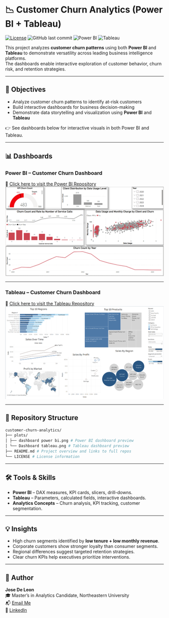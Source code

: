 # 📉 Customer Churn Analytics (Power BI + Tableau)

[![License](https://img.shields.io/github/license/josedeleon-analytics/Customer-Churn-Analytics-Power-BI-Tableau-)](LICENSE)
![GitHub last commit](https://img.shields.io/github/last-commit/josedeleon-analytics/Customer-Churn-Analytics-Power-BI-Tableau-)
![Power BI](https://img.shields.io/badge/Power%20BI-Dashboards-yellow)
![Tableau](https://img.shields.io/badge/Tableau-Dashboards-blue?logo=tableau&logoColor=white)

This project analyzes **customer churn patterns** using both **Power BI** and **Tableau** to demonstrate versatility across leading business intelligence platforms.  
The dashboards enable interactive exploration of customer behavior, churn risk, and retention strategies.  

---

## 🎯 Objectives  

- Analyze customer churn patterns to identify at-risk customers  
- Build interactive dashboards for business decision-making  
- Demonstrate data storytelling and visualization using **Power BI** and **Tableau**  

👉 See dashboards below for interactive visuals in both Power BI and Tableau.  

---

## 📊 Dashboards  

### Power BI – Customer Churn Dashboard  
🔗 [Click here to visit the Power BI Repository](https://github.com/josedeleon-analytics/customer-churn-dashboard-PowerBI)  
![Power BI Dashboard](plots/dashboard%20power%20bi.png) 

---

### Tableau – Customer Churn Dashboard  
🔗 [Click here to visit the Tableau Repository](https://github.com/josedeleon-analytics/tableau-customer-churn)  
![Tableau Dashboard](plots/Dashboard%20tableau.png)

---

## 📁 Repository Structure

```bash
customer-churn-analytics/
├── plots/
│ ├── dashboard power bi.png # Power BI dashboard preview
│ └── Dashboard tableau.png # Tableau dashboard preview
├── README.md # Project overview and links to full repos
└── LICENSE # License information
```
---

## 🛠 Tools & Skills

- **Power BI** – DAX measures, KPI cards, slicers, drill-downs.  
- **Tableau** – Parameters, calculated fields, interactive dashboards.  
- **Analytics Concepts** – Churn analysis, KPI tracking, customer segmentation.  

---

## 💡 Insights

- High churn segments identified by **low tenure + low monthly revenue**.  
- Corporate customers show stronger loyalty than consumer segments.  
- Regional differences suggest targeted retention strategies.  
- Clear churn KPIs help executives prioritize interventions.  

---

## 👤 Author  

**Jose De Leon**  
🎓 Master’s in Analytics Candidate, Northeastern University  
📬 [Email Me](mailto:j.angel2294@gmail.com)  
🔗 [LinkedIn](https://www.linkedin.com/in/jose-de-leon-analytics/)  
